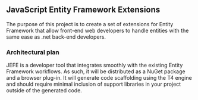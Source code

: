 ## JavaScript Entity Framework Extensions

The purpose of this project is to create a set of extensions for Entity Framework that allow front-end 
web developers to handle entities with the same ease as .net back-end developers.

### Architectural plan

JEFE is a developer tool that integrates smoothly with the existing Entity Framework workflows. As such,
it will be distributed as a NuGet package and a browser plug-in. It will generate code scaffolding using
the T4 engine and should require minimal inclusion of support libraries in your project outside of the
generated code.

